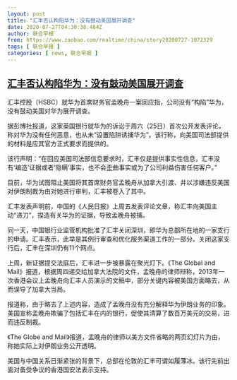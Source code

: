 ```yaml
---
layout: post
title: "汇丰否认构陷华为：没有鼓动美国展开调查"
date: 2020-07-27T04:30:38.484Z
author: 联合早报
from: https://www.zaobao.com/realtime/china/story20200727-1072329
tags: [ 联合早报 ]
categories: [ news, 联合早报 ]
---
```

<!--1595850780000-->
[汇丰否认构陷华为：没有鼓动美国展开调查](https://www.zaobao.com/realtime/china/story20200727-1072329)
------

<div>
<p>汇丰控股（HSBC）就华为首席财务官孟晚舟一案回应指，公司没有“构陷”华为，没有鼓动美国对华为展开调查。</p><p>据彭博社报道，这家英国银行就华为的诉讼于周六（25日）首次公开发表评论，称对华为没有任何恶意，也从未“设置陷阱诱捕华为”。该行称，向美国司法部提供的材料是应其官方正式要求而提供的。</p><p>该行声明：“在回应美国司法部信息要求时，汇丰仅是提供事实性信息，汇丰没有‘编造’证据或者‘隐瞒’事实，也不会歪曲事实或为了公司利益伤害任何客户。”</p><section id="imu"><div id="dfp-ad-imu1-wrapper" class="dfp-tag-wrapper"><div id="dfp-ad-imu1" class="dfp-tag-wrapper"></div></div></section><p>目前，华为试图阻止美国将其首席财务官孟晚舟从加拿大引渡、并以涉嫌违反美国对伊朗制裁为由对她进行审判，汇丰被卷入了其中。</p><p>汇丰发表声明前，中国的《人民日报》上周五发表评论文章，称汇丰向美国主动“递刀”，捏造有关华为的证据，导致孟晚舟被捕。</p><p>同一天，中国银行业监管机构批准了汇丰关闭深圳，即华为总部所在地的一家支行的申请。汇丰表示，此举是其例行审查和优化服务渠道工作的一部分。关闭这家支行后，汇丰在深圳仍有11个网点。</p><p>上周，新证据提交法庭后，汇丰进一步被暴露在聚光灯下。《The Global and Mail》报道，根据周四递交给加拿大法院的文件，孟晚舟的律师辩称，2013年一次香港会议上孟晚舟向汇丰人员演示的文稿中，部分关键内容被美国方面略去，从而误导了加拿大当局。</p><div id="innity-in-post"></div><div id="dfp-ad-midarticlespecial-wrapper" class="dfp-tag-wrapper"><div id="dfp-ad-midarticlespecial" class="dfp-tag-wrapper"></div></div><p>报道称，由于略去了上述内容，造成了孟晚舟没有充分解释华为伊朗业务的印象。美国宣称孟晚舟欺骗了包括汇丰在内的银行，促使其清算了数百万美元的交易，进而违反制裁。</p><p>《The Globe and Mail》报道，孟晚舟的律师以美方文件省略的两页幻灯片为由，称她实际上对伊朗业务公开透明。</p><p>美国与中国关系日渐紧张的背景下，总部在伦敦的汇丰可谓如履薄冰。该行先前出面对备受争议的香港国安法表示支持。</p><p> </p>
</div>
